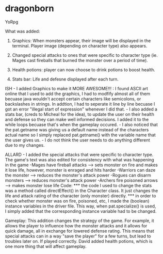 # dragonborn
YoRpg

What was added: 

1. Graphics: When monsters appear, their image will be displayed in the terminal. Player image (depending on character type) also appears.
 
2. Changed special attacks to ones that were specific to character type (ie. Mages cast fireballs that burned the monster over a period of time). 

3. Health potions: player can now choose to drink potions to boost health.

4. Stats bar: Life and defesne displayed after each turn. 

ISH - I added Graphics to make it MORE AWESOME!!!
    : I found ASCII art online that I used to add the graphics, I had to modfify almost all of them becuase java wouldn't accept certain characters like semicolons, or backslashes in strings. In addtion, I had to seperate it line by line becuase I got an error "illegal start of expression" whenever I did that.
    - I also added a stats bar, (creds to Micheal for the idea), to update the user on their health and defense so they can make well informed decisions. I added it to the while loops becuase that's when the gameplay occured.
    - I also noticed that the pat.getname was giving us a default name instead of the characters actual name so I simply replaced pat.getname() with the variable name that the user gives us. 
    - I do not think the user needs to do anything different due to my changes. 


ALLARD - I added the special attacks that were specific to character type. The game's text was also edited for consistency with what was happening in the game 
            -Mages have fireball attacks --> sets monster on fire and makes it lose life, however, monster is enraged and hits harder
            -Warriors can daze the monster --> reduces the monster's attack power
            -Rogues can disarm monsters --> reduces monster's attack power
            -Archers fire poisoned arrows --> makes monster lose life 
Code: 
         *** the code I used to change the stats was a method called directEffect() in the Character class. It just changes the life and attack rating of the character (only monster) directly.
         *** in order to check whether monster was on fire, poisoned, etc, I made the (boolean) instance variables in the driver file. This way, when pat.specialize() is used, I simply added that the corresponding instance variable had to be changed.
         
Gameplay:
This addition changes the strategy of the game. For example, it allows the player to influence how the monster attacks and it allows for quick damage, all in exchange for lowered defense rating. This means that special attacks can in a way "save the player" for a few turns, but lead to troubles later on. If played correctly. David added health potions, which is one more thing that will affect gameplay. 
         
         
